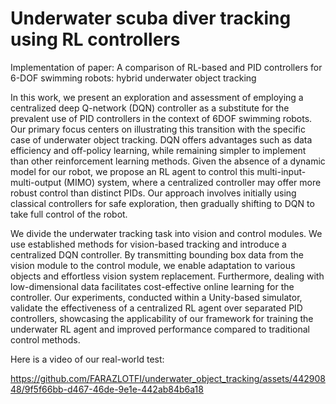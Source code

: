 # Underwater scuba diver tracking using RL controllers
Implementation of paper: A comparison of RL-based and PID controllers for 6-DOF swimming robots: hybrid underwater object tracking

In this work, we present an exploration and assessment of employing a centralized deep Q-network (DQN) controller as a substitute for the prevalent use of PID controllers in the context of 6DOF swimming robots. Our primary focus centers on illustrating this transition with the specific case of underwater object tracking. DQN offers advantages such as data efficiency and off-policy learning, while remaining simpler to implement than other reinforcement learning methods. Given the absence of a dynamic model for our robot, we propose an RL agent to control this multi-input-multi-output (MIMO) system, where a centralized controller may offer more robust control than distinct PIDs. Our approach involves initially using classical controllers for safe exploration, then gradually shifting to DQN to take full control of the robot.

We divide the underwater tracking task into vision and control modules. We use established methods for vision-based tracking and introduce a centralized DQN controller. By transmitting bounding box data from the vision module to the control module, we enable adaptation to various objects and effortless vision system replacement. Furthermore, dealing with low-dimensional data facilitates cost-effective online learning for the controller. Our experiments, conducted within a Unity-based simulator, validate the effectiveness of a centralized RL agent over separated PID controllers, showcasing the applicability of our framework for training the underwater RL agent and improved performance compared to traditional control methods. 

Here is a video of our real-world test:

https://github.com/FARAZLOTFI/underwater_object_tracking/assets/44290848/9f5f66bb-d467-46de-9e1e-442ab84b6a18

